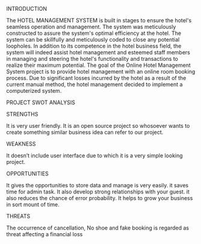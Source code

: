 INTRODUCTION


The HOTEL MANAGEMENT SYSTEM is built in stages to ensure the hotel's seamless operation and management. The system was meticulously constructed to assure the system's optimal efficiency at the hotel. The system can be skillfully and meticulously coded to close any potential loopholes. In addition to its competence in the hotel business field, the system will indeed assist hotel management and esteemed staff members in managing and steering the hotel's functionality and transactions to realize their maximum potential. The goal of the Online Hotel Management System project is to provide hotel management with an online room booking process. Due to significant losses incurred by the hotel as a result of the current manual method, the hotel management decided to implement a computerized system.


PROJECT SWOT ANALYSIS


STRENGTHS

It is very user friendly. It is an open source project so whosoever wants to create something similar business idea can refer to our project.


WEAKNESS

It doesn’t include user interface due to which it is a very simple looking project.


OPPORTUNITIES

It gives the opportunities to store data and manage is very easily. it saves time for admin task. It also develop strong relationships with your guest. it also reduces the chance of error probability. It helps to grow your business in sort mount of time.


THREATS

The occurrence of cancellation, No shoe and fake booking is regarded as threat affecting a financial loss

